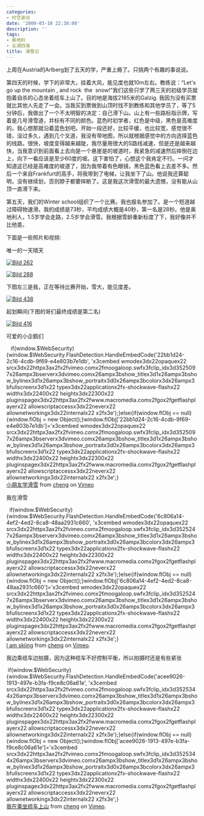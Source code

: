 ```yaml
---
categories:
- 时空波动
date: '2009-03-10 22:38:00'
description: ''
tags:
- 奥地利
- 五湖四海
title: 滑雪记
---
```

上周在Austria的Arlberg划了五天的学，严重上瘾了。只挑两个有趣的事说说。 

第四天的时候，学下的非常大，挂着大风，能见度也就10m左右。教练说：“Let's go up the mountain , and rock  the  snow!”我们这些只学了两三天的初级学员就抱着自杀的心态坐着缆车上山了。目的地是海拔2185米的Galzig. 我因为没有买票就比其他人先走了一会。当我买到票做到山顶时找不到教练和其他学员了，等了5分钟后，我做出了一个不太明智的决定：自己滑下山。山上有一些路标指示牌，写着是几号滑雪道，并标有不同的颜色。蓝色时初学者，红色是中级，黑色是高难度的。我心想那就沿着蓝色划吧。开始一段还好，比较平缓，也比较宽，感觉很不错，没过多久，遇到几个叉道，我没有带地图，所以就根据感觉中的方向选择蓝色的线路。很快，坡度变得越来越陡，我尽量用很大的S路线减速，但是还是越来越快，当我意识到前面看上去向是一个悬崖是的坡道时，我紧急的减速然后摔倒在边上，向下一看应该是至少60度的坡。这下害怕了，心想这个我肯定不行。一问才知道这已经是高难度的坡道了，因为我带着有色眼镜，黑色蓝色看上去差不多。然后一个来自Frankfurt的高手，将我带到了电梯，让我坐下了山。他说我还算聪明，没有继续划，否则脖子都要摔断了。这是我这次滑雪的最大遗憾，没有能从山顶一直滑下来。 

第五天，我们的Winter school组织了一个比赛。我也报名参加了。是一个短道越过障碍物速滑。我的成绩是73秒，平均成绩大概是40秒，第一名是28秒。他是奥地利人，1\.5岁学会走路，2\.5岁学会滑雪。我根据雪龄重新标度了下，我好像并不比他差。 

下面是一些照片和视频: 

唯一的一天晴天 

[![Bild 262](http://boke9cheng.files.wordpress.com/2014/01/ba1nx2uqht.jpg "Bild 262")](https://fuj2ya.bay.livefilestore.com/y1mntdwfEnshJ8vSfxQ77MmjpKtdE61bEsDaVlFPADaJNcGnhb5fmgtVRpgUbno4hqvLyZSYTWByMxLJZr2xjmVcnk3UQiJvvEE4vFH3dI9VB6GJwHx1lhE7hB--bS1VIv7Eyt45ukS33c/Bild%20262%5B3%5D.jpg) 

[![Bild 288](http://boke9cheng.files.wordpress.com/2014/01/etmafovto9.jpg "Bild 288")](https://fuj2ya.bay.livefilestore.com/y1mKNEZw4E0t0d9iVPVhrYOU-6aIyVAYoSvx-hsHVcd1mE1q4JZa_0MQKpuzmIWFcw9tncnaf3HJhwHzEgPUtLqA7ibbeY2fnDPDZ-VnoOGpIkhdSTr1Hbm4TTjxmnRY2IWa-vaE4LQAx8/Bild%20288%5B3%5D.jpg) 

下图左三是我，正在等待比赛开始，雪大，能见度差。 

[![Bild 438](http://boke9cheng.files.wordpress.com/2014/01/o4we5q668u.jpg "Bild 438")](https://fuj2ya.bay.livefilestore.com/y1mKDikk7dMKMP_Dw71-G0flYczjrNSxHwORprJZY5vm6PVZ72QuzWxkKwsVFFExLT9RVbTCpfZZuwqeG0qXldxDkhGCB7c6qkRsfQwXJdImy0GxZJYWNL7qzPXwPy2f82uT7LQwgZLSTw/Bild%20438%5B7%5D.jpg) 

起划瞬间(下图的哥们最终成绩是第二名) 

[![Bild 416](http://boke9cheng.files.wordpress.com/2014/01/uev30i3xaj.jpg "Bild 416")](https://fuj2ya.bay.livefilestore.com/y1mmY0WNJt01iTiDitKop77VLhItTFRaM_ufTY2ECzzWr2fXvkt3JpRNRuWbEpPsTX_NnYUQXzBIsHu1j9fznoc27iWkFwNIBhAOvq1ZBVtADwfa0dnie8EAsU-4ZwdH8kaxlTqUf3xo-I/Bild%20416%5B10%5D.jpg) 

可爱的小企鹅们

   if(window.$WebSecurity){window.$WebSecurity.FlashDetection.HandleEmbedCode('22bb1d24\-2c16\-4cdb\-9f69\-e4e803b7e1db', 'x3cembed wmodex3dx22opaquex22 srcx3dx22httpx3ax2fx2fvimeo.comx2fmoogaloop.swfx3fclip\_idx3d3525097x26ampx3bserverx3dvimeo.comx26ampx3bshow\_titlex3d1x26ampx3bshow\_bylinex3d1x26ampx3bshow\_portraitx3d0x26ampx3bcolorx3dx26ampx3bfullscreenx3d1x22 typex3dx22applicationx2fx\-shockwave\-flashx22 widthx3dx22400x22 heightx3dx22300x22 pluginspagex3dx22httpx3ax2fx2fwww.macromedia.comx2fgox2fgetflashplayerx22 allowscriptaccessx3dx22neverx22 allownetworkingx3dx22internalx22 x2fx3e');}else{if(window.flObj \=\= null){window.flObj \= new Object();}window.flObj\['22bb1d24\-2c16\-4cdb\-9f69\-e4e803b7e1db']\='x3cembed wmodex3dx22opaquex22 srcx3dx22httpx3ax2fx2fvimeo.comx2fmoogaloop.swfx3fclip\_idx3d3525097x26ampx3bserverx3dvimeo.comx26ampx3bshow\_titlex3d1x26ampx3bshow\_bylinex3d1x26ampx3bshow\_portraitx3d0x26ampx3bcolorx3dx26ampx3bfullscreenx3d1x22 typex3dx22applicationx2fx\-shockwave\-flashx22 widthx3dx22400x22 heightx3dx22300x22 pluginspagex3dx22httpx3ax2fx2fwww.macromedia.comx2fgox2fgetflashplayerx22 allowscriptaccessx3dx22neverx22 allownetworkingx3dx22internalx22 x2fx3e';}  
[小朋友学滑雪](http://vimeo.com/3525097) from [cheng](http://vimeo.com/user1404353) on [Vimeo](http://vimeo.com)   


我在滑雪

  if(window.$WebSecurity){window.$WebSecurity.FlashDetection.HandleEmbedCode('6c806a14\-4ef2\-4ed2\-8ca8\-48aa2931c660', 'x3cembed wmodex3dx22opaquex22 srcx3dx22httpx3ax2fx2fvimeo.comx2fmoogaloop.swfx3fclip\_idx3d3525247x26ampx3bserverx3dvimeo.comx26ampx3bshow\_titlex3d1x26ampx3bshow\_bylinex3d1x26ampx3bshow\_portraitx3d0x26ampx3bcolorx3dx26ampx3bfullscreenx3d1x22 typex3dx22applicationx2fx\-shockwave\-flashx22 widthx3dx22400x22 heightx3dx22300x22 pluginspagex3dx22httpx3ax2fx2fwww.macromedia.comx2fgox2fgetflashplayerx22 allowscriptaccessx3dx22neverx22 allownetworkingx3dx22internalx22 x2fx3e');}else{if(window.flObj \=\= null){window.flObj \= new Object();}window.flObj\['6c806a14\-4ef2\-4ed2\-8ca8\-48aa2931c660']\='x3cembed wmodex3dx22opaquex22 srcx3dx22httpx3ax2fx2fvimeo.comx2fmoogaloop.swfx3fclip\_idx3d3525247x26ampx3bserverx3dvimeo.comx26ampx3bshow\_titlex3d1x26ampx3bshow\_bylinex3d1x26ampx3bshow\_portraitx3d0x26ampx3bcolorx3dx26ampx3bfullscreenx3d1x22 typex3dx22applicationx2fx\-shockwave\-flashx22 widthx3dx22400x22 heightx3dx22300x22 pluginspagex3dx22httpx3ax2fx2fwww.macromedia.comx2fgox2fgetflashplayerx22 allowscriptaccessx3dx22neverx22 allownetworkingx3dx22internalx22 x2fx3e';}  
[I am skiing](http://vimeo.com/3525247) from [cheng](http://vimeo.com/user1404353) on [Vimeo](http://vimeo.com).

我边乘缆车边拍摄，因为这种缆车不好控制平衡，所以拍摄时还是有些紧张

 if(window.$WebSecurity){window.$WebSecurity.FlashDetection.HandleEmbedCode('acee9026\-1913\-497e\-b3fa\-f9ce8c06a61e', 'x3cembed srcx3dx22httpx3ax2fx2fvimeo.comx2fmoogaloop.swfx3fclip\_idx3d3525344x26ampx3bserverx3dvimeo.comx26ampx3bshow\_titlex3d1x26ampx3bshow\_bylinex3d1x26ampx3bshow\_portraitx3d0x26ampx3bcolorx3dx26ampx3bfullscreenx3d1x22 typex3dx22applicationx2fx\-shockwave\-flashx22 widthx3dx22400x22 heightx3dx22300x22 pluginspagex3dx22httpx3ax2fx2fwww.macromedia.comx2fgox2fgetflashplayerx22 allowscriptaccessx3dx22neverx22 allownetworkingx3dx22internalx22 x2fx3e');}else{if(window.flObj \=\= null){window.flObj \= new Object();}window.flObj\['acee9026\-1913\-497e\-b3fa\-f9ce8c06a61e']\='x3cembed srcx3dx22httpx3ax2fx2fvimeo.comx2fmoogaloop.swfx3fclip\_idx3d3525344x26ampx3bserverx3dvimeo.comx26ampx3bshow\_titlex3d1x26ampx3bshow\_bylinex3d1x26ampx3bshow\_portraitx3d0x26ampx3bcolorx3dx26ampx3bfullscreenx3d1x22 typex3dx22applicationx2fx\-shockwave\-flashx22 widthx3dx22400x22 heightx3dx22300x22 pluginspagex3dx22httpx3ax2fx2fwww.macromedia.comx2fgox2fgetflashplayerx22 allowscriptaccessx3dx22neverx22 allownetworkingx3dx22internalx22 x2fx3e';}  
[我在乘坐缆车上山](http://vimeo.com/3525344) from [cheng](http://vimeo.com/user1404353) on [Vimeo](http://vimeo.com).

